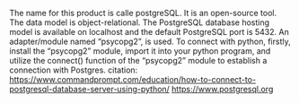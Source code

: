 The name for this product is calle postgreSQL.
It is an open-source tool.
The data model is object-relational.
The PostgreSQL database hosting model is available on localhost and the default PostgreSQL port is 5432.
An adapter/module named “psycopg2”, is used. To connect with python, firstly, install the “psycopg2” module, import it into your python program, and utilize the connect() function of the “psycopg2” module to establish a connection with Postgres.
citation: https://www.commandprompt.com/education/how-to-connect-to-postgresql-database-server-using-python/ 
https://www.postgresql.org
